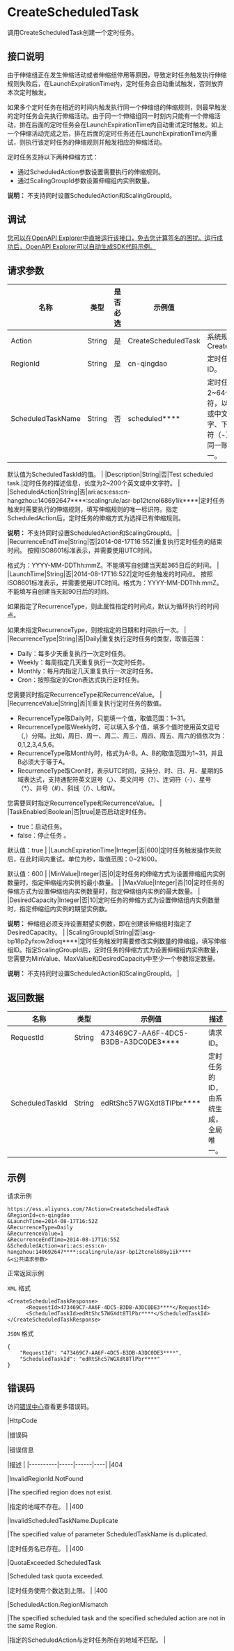 # CreateScheduledTask

调用CreateScheduledTask创建一个定时任务。

## 接口说明

由于伸缩组正在发生伸缩活动或者伸缩组停用等原因，导致定时任务触发执行伸缩规则失败后，在LaunchExpirationTime内，定时任务会自动重试触发，否则放弃本次定时触发。

如果多个定时任务在相近的时间内触发执行同一个伸缩组的伸缩规则，则最早触发的定时任务会先执行伸缩活动。由于同一个伸缩组同一时刻内只能有一个伸缩活动，排在后面的定时任务会在LaunchExpirationTime内自动重试定时触发。如上一个伸缩活动完成之后，排在后面的定时任务还在LaunchExpirationTime内重试，则执行该定时任务的伸缩规则并触发相应的伸缩活动。

定时任务支持以下两种伸缩方式：

-   通过ScheduledAction参数设置需要执行的伸缩规则。
-   通过ScalingGroupId参数设置伸缩组内实例数量。

**说明：** 不支持同时设置ScheduledAction和ScalingGroupId。

## 调试

[您可以在OpenAPI Explorer中直接运行该接口，免去您计算签名的困扰。运行成功后，OpenAPI Explorer可以自动生成SDK代码示例。](https://api.aliyun.com/#product=Ess&api=CreateScheduledTask&type=RPC&version=2014-08-28)

## 请求参数

|名称|类型|是否必选|示例值|描述|
|--|--|----|---|--|
|Action|String|是|CreateScheduledTask|系统规定参数。取值：CreateScheduledTask |
|RegionId|String|是|cn-qingdao|定时任务所属地域的ID。 |
|ScheduledTaskName|String|否|scheduled\*\*\*\*|定时任务的显示名称。2~64个英文或中文字符，以数字、大小字母或中文开头，可包含数字、下划线（\_）、连字符（-）或点号（.）。同一账号同一地域内唯一。

 默认值为ScheduledTaskId的值。 |
|Description|String|否|Test scheduled task.|定时任务的描述信息，长度为2~200个英文或中文字符。 |
|ScheduledAction|String|否|ari:acs:ess:cn-hangzhou:140692647\*\*\*\*:scalingrule/asr-bp12tcnol686y1ik\*\*\*\*|定时任务触发时需要执行的伸缩规则，填写伸缩规则的唯一标识符。指定ScheduledAction后，定时任务的伸缩方式为选择已有伸缩规则。

 **说明：** 不支持同时设置ScheduledAction和ScalingGroupId。 |
|RecurrenceEndTime|String|否|2014-08-17T16:55Z|重复执行定时任务的结束时间。 按照ISO8601标准表示，并需要使用UTC时间。

 格式为：YYYY-MM-DDThh:mmZ。不能填写自创建当天起365日后的时间。 |
|LaunchTime|String|否|2014-08-17T16:52Z|定时任务触发的时间点。 按照ISO8601标准表示，并需要使用UTC时间。格式为：YYYY-MM-DDThh:mmZ。不能填写自创建当天起90日后的时间。

 如果指定了RecurrenceType，则此属性指定的时间点，默认为循环执行的时间点。

 如果未指定RecurrenceType，则按指定的日期和时间执行一次。 |
|RecurrenceType|String|否|Daily|重复执行定时任务的类型，取值范围：

 -   Daily：每多少天重复执行一次定时任务。
-   Weekly：每周指定几天重复执行一次定时任务。
-   Monthly：每月内指定几天重复执行一次定时任务。
-   Cron：按照指定的Cron表达式执行定时任务。

 您需要同时指定RecurrenceType和RecurrenceValue。 |
|RecurrenceValue|String|否|1|重复执行定时任务的数值。

 -   RecurrenceType取Daily时，只能填一个值，取值范围：1~31。
-   RecurrenceType取Weekly时，可以填入多个值，填多个值时使用英文逗号（,）分隔。比如，周日、周一、周二、周三、周四、周五、周六的值依次为：0,1,2,3,4,5,6。
-   RecurrenceType取Monthly时，格式为A-B。A、B的取值范围为1~31，并且B必须大于等于A。
-   RecurrenceType取Cron时，表示UTC时间，支持分、时、日、月、星期的5域表达式，支持通配符英文逗号（,）、英文问号（?）、连词符（-）、星号（\*）、井号（\#）、斜线（/）、L和W。

 您需要同时指定RecurrenceType和RecurrenceValue。 |
|TaskEnabled|Boolean|否|true|是否启动定时任务。

 -   true：启动任务。
-   false：停止任务 。

 默认值：true |
|LaunchExpirationTime|Integer|否|600|定时任务触发操作失败后，在此时间内重试。单位为秒，取值范围：0~21600。

 默认值：600 |
|MinValue|Integer|否|0|定时任务的伸缩方式为设置伸缩组内实例数量时，指定伸缩组内实例的最小数量。 |
|MaxValue|Integer|否|10|定时任务的伸缩方式为设置伸缩组内实例数量时，指定伸缩组内实例的最大数量。 |
|DesiredCapacity|Integer|否|10|定时任务的伸缩方式为设置伸缩组内实例数量时，指定伸缩组内实例的期望实例数。

 **说明：** 伸缩组必须支持设置期望实例数，即在创建该伸缩组时指定了DesiredCapacity。 |
|ScalingGroupId|String|否|asg-bp18p2yfxow2dloq\*\*\*\*|定时任务触发时需要修改实例数量的伸缩组，填写伸缩组ID。指定ScalingGroupId后，定时任务的伸缩方式为设置伸缩组内实例数量，您需要为MinValue、MaxValue和DesiredCapacity中至少一个参数指定数量。

 **说明：** 不支持同时设置ScheduledAction和ScalingGroupId。 |

## 返回数据

|名称|类型|示例值|描述|
|--|--|---|--|
|RequestId|String|473469C7-AA6F-4DC5-B3DB-A3DC0DE3\*\*\*\*|请求ID。 |
|ScheduledTaskId|String|edRtShc57WGXdt8TlPbr\*\*\*\*|定时任务的ID，由系统生成，全局唯一。 |

## 示例

请求示例

```
https://ess.aliyuncs.com/?Action=CreateScheduledTask
&RegionId=cn-qingdao
&LaunchTime=2014-08-17T16:52Z
&RecurrenceType=Daily
&RecurrenceValue=1
&RecurrenceEndTime=2014-08-17T16:55Z
&ScheduledAction=ari:acs:ess:cn-hangzhou:140692647****:scalingrule/asr-bp12tcnol686y1ik****
&<公共请求参数>
```

正常返回示例

`XML` 格式

```
<CreateScheduledTaskResponse>
      <RequestId>473469C7-AA6F-4DC5-B3DB-A3DC0DE3****</RequestId>
      <ScheduledTaskId>edRtShc57WGXdt8TlPbr****</ScheduledTaskId>
</CreateScheduledTaskResponse>
```

`JSON` 格式

```
{
    "RequestId": "473469C7-AA6F-4DC5-B3DB-A3DC0DE3****",
    "ScheduledTaskId": "edRtShc57WGXdt8TlPbr****"
}
```

## 错误码

访问[错误中心](https://error-center.alibabacloud.com/status/product/Ess)查看更多错误码。

|HttpCode

|错误码

|错误信息

|描述 |
|----------|-----|------|----|
|404

|InvalidRegionId.NotFound

|The specified region does not exist.

|指定的地域不存在。 |
|400

|InvalidScheduledTaskName.Duplicate

|The specified value of parameter ScheduledTaskName is duplicated.

|定时任务名已存在。 |
|400

|QuotaExceeded.ScheduledTask

|Scheduled task quota exceeded.

|定时任务使用个数达到上限。 |
|400

|ScheduledAction.RegionMismatch

|The specified scheduled task and the specified scheduled action are not in the same Region.

|指定的ScheduledAction与定时任务所在的地域不匹配。 |

